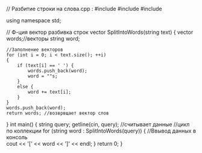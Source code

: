 // Разбитие строки на слова.cpp : 
#include <iostream>
#include <string>
#include <vector>

using namespace std;

// Ф-ция вектор разбивка строк
vector<string> SplitIntoWords(string text)
{
	vector<string> words;//векторы
	string word;

	//Заполнение векторов
	for (int i = 0; i < text.size(); ++i)
	{
		if (text[i] == ' ') {
			words.push_back(word);
			word = ""s;
		}
		else {
			word += text[i];
		}
	}
	words.push_back(word);
	return words; //возврвщает вектор слов
}
int main()
{
	string query;
	getline(cin, query); //считывает данные
	//цикл по коллекции
	for (string word : SplitIntoWords(query))
	{
		//Ввывод данных в консоль	
		cout << '[' << word << ']' << endl;
	}
	return 0;
}
